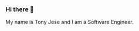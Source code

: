 ### Hi there 👋
My name is Tony Jose and I am a Software Engineer.  


<!--
[![Tony's github stats](https://github-readme-stats.vercel.app/api?username=tonykalavanal&show_icons=true&theme=dark&count_private=true)](https://github.com/anuraghazra/github-readme-stats)


**tonykalavanal/tonykalavanal** is a ✨ _special_ ✨ repository because its `README.md` (this file) appears on your GitHub profile.

Here are some ideas to get you started:

- 🔭 I’m currently working on ...
- 🌱 I’m currently learning ...
- 👯 I’m looking to collaborate on ...
- 🤔 I’m looking for help with ...
- 💬 Ask me about ...
- 📫 How to reach me: ...
- 😄 Pronouns: ...
- ⚡ Fun fact: ...
-->

